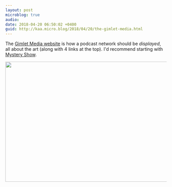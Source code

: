 ```yaml
---
layout: post
microblog: true
audio: 
date: 2018-04-20 06:50:02 +0400
guid: http://kaa.micro.blog/2018/04/20/the-gimlet-media.html
---
```

The [Gimlet Media website](https://www.gimletmedia.com/) is how a podcast network should be _displayed_, all about the art (along with 4 links at the top). I'd recommend starting with [Mystery Show](https://www.gimletmedia.com/mystery-show).

<img src="http://www.kaa.bz/uploads/2018/73a1cccd1d.jpg" width="600" height="375" />
